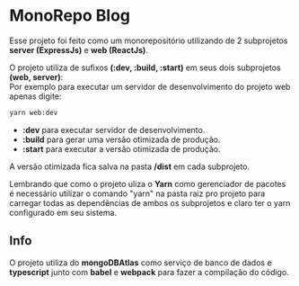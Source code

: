 # MonoRepo Blog

Esse projeto foi feito como um monorepositório utilizando de 2 subprojetos **server (ExpressJs)** e **web (ReactJs)**.

O projeto utiliza de sufixos **(:dev, :build, :start)** em seus dois subprojetos **(web, server)**:   
Por exemplo para executar um servidor de desenvolvimento do projeto web apenas digite:

```bash
yarn web:dev
```

- **:dev** para executar servidor de desenvolvimento.
- **:build** para gerar uma versão otimizada de produção.
- **:start** para executar a versão otimizada de produção.

A versão otimizada fica salva na pasta **/dist** em cada subprojeto.

Lembrando que como o projeto uliza o **Yarn** como gerenciador de pacotes é necessário utilizar o comando "yarn" na pasta raiz pro projeto para carregar todas as dependências de ambos os subprojetos e claro ter o yarn configurado em seu sistema.

## Info

O projeto utiliza do **mongoDBAtlas** como serviço de banco de dados e **typescript** junto com **babel** e **webpack** para fazer a compilação do código.